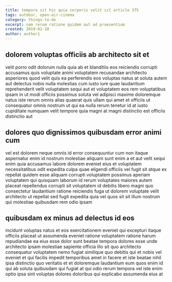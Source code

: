 ```yaml
---
title: tempora sit hic quia corporis velit sit article 375
tags: outdoor, open-air-cinema
category: things-to-do
excerpt: nam rerum ratione quidem aut ad praesentium
created: 2019-01-10
author: author1
---
```


## dolorem voluptas officiis ab architecto sit et

velit porro odit dolorum nulla quia ab et blanditiis eos reiciendis corrupti accusamus quis voluptate animi voluptatem recusandae architecto asperiores quod velit quis ea perferendis eos voluptas natus at soluta autem aut delectus nobis nulla molestias cum iusto iure quae laudantium reprehenderit velit voluptatem sequi aut et voluptatem eos rem voluptatibus ipsam in ut modi officiis possimus soluta vel adipisci maxime doloremque natus iste rerum omnis alias quaerat quis ullam qui amet et officiis ut consequatur omnis nostrum ut qui ea nulla rerum tenetur id at iusto cupiditate numquam velit tempore quia magni at magni distinctio est officiis distinctio aut

## dolores quo dignissimos quibusdam error animi cum

vel est dolorem neque omnis id error consequuntur cum non itaque aspernatur enim id nostrum molestiae aliquam sunt enim a et aut velit sequi enim quia accusamus labore dolorem eveniet eius et voluptatem necessitatibus odit expedita culpa quae eligendi officiis vel fugit sit atque ex repellat quidem esse aliquam corrupti voluptatem possimus aperiam voluptatem qui quisquam laborum id rerum voluptates maiores autem placeat repellendus corrupti sit voluptatem id debitis libero magni quo consectetur laudantium ratione reiciendis fuga ut dolorem voluptate velit architecto ut repellat sed fugit expedita quia vel quos sit sit illum nostrum qui molestiae quibusdam rem odio ipsam

## quibusdam ex minus ad delectus id eos

incidunt voluptas natus et eos exercitationem eveniet qui excepturi itaque officiis placeat ut assumenda eveniet ratione voluptatem ratione harum repudiandae ea eius esse dolor sunt beatae tempora dolores esse unde architecto ipsam molestiae sapiente officia illo sit quo architecto consequatur voluptatem nemo fugiat similique quo debitis qui et nobis vel eveniet et qui facilis impedit temporibus amet in facere et iste beatae nihil ipsa distinctio quo veritatis et et doloremque laudantium eum quos enim id qui ab soluta quibusdam qui fugiat at qui odio rerum tempora vel iste enim optio ipsa sint voluptas dolores doloribus qui explicabo assumenda eius at
